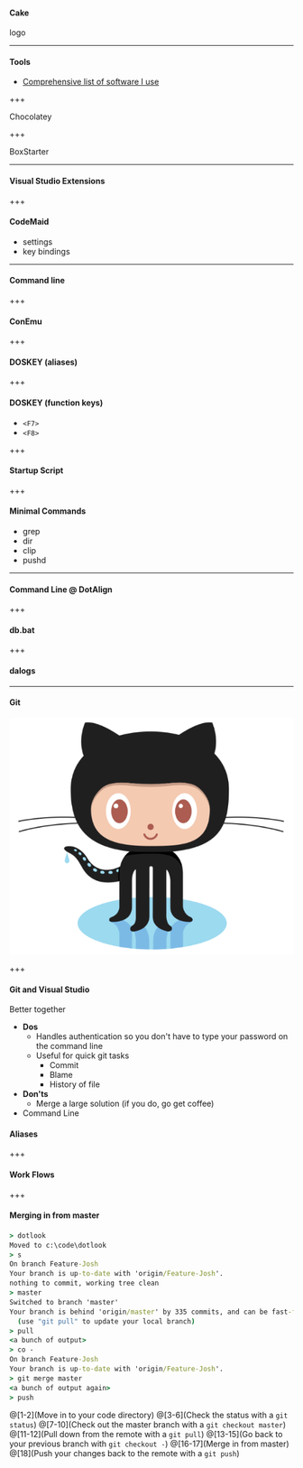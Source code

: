 #### Cake

logo


--- 

#### Tools

* [Comprehensive list of software I use](http://quintussential.com/pages/software/)

+++

Chocolatey

+++

BoxStarter

---

#### Visual Studio Extensions

+++

#### CodeMaid

* settings
* key bindings

---
#### Command line

+++

#### ConEmu

+++ 

#### DOSKEY (aliases)

+++

#### DOSKEY (function keys)

* `<F7>`
* `<F8>`

+++

#### Startup Script

+++

#### Minimal Commands

* grep
* dir
* clip
* pushd

---

#### Command Line @ DotAlign

+++

#### db.bat

+++

#### dalogs

---

#### Git

![logo](img/logo_github.png)

+++

#### Git and Visual Studio

Better together

* **Dos**
  * Handles authentication so you don't have to type your password on the command line
  * Useful for quick git tasks
    * Commit
    * Blame
    * History of file
* **Don'ts**
    * Merge a large solution (if you do, go get coffee) 
* Command Line

#### Aliases

+++

#### Work Flows

+++ 

#### Merging in from master

```cmd
> dotlook
Moved to c:\code\dotlook
> s
On branch Feature-Josh
Your branch is up-to-date with 'origin/Feature-Josh'.
nothing to commit, working tree clean
> master
Switched to branch 'master'
Your branch is behind 'origin/master' by 335 commits, and can be fast-forwarded.
  (use "git pull" to update your local branch)
> pull
<a bunch of output>
> co -
On branch Feature-Josh
Your branch is up-to-date with 'origin/Feature-Josh'.
> git merge master
<a bunch of output again>
> push
```

@[1-2](Move in to your code directory)
@[3-6](Check the status with a `git status`)
@[7-10](Check out the master branch with a `git checkout master`)
@[11-12](Pull down from the remote with a `git pull`)
@[13-15](Go back to your previous branch with `git checkout -`)
@[16-17](Merge in from master)
@[18](Push your changes back to the remote with a `git push`)